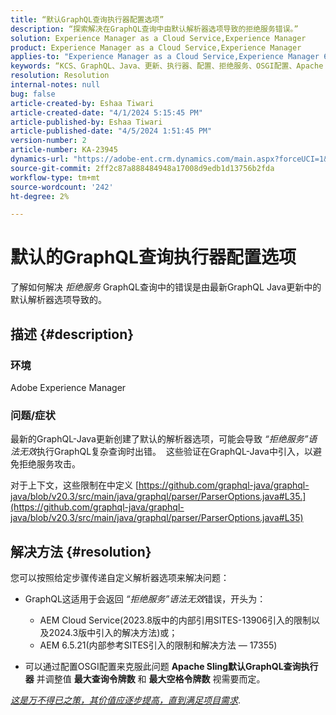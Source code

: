 ```yaml
---
title: “默认GraphQL查询执行器配置选项”
description: “探索解决在GraphQL查询中由默认解析器选项导致的拒绝服务错误。”
solution: Experience Manager as a Cloud Service,Experience Manager
product: Experience Manager as a Cloud Service,Experience Manager
applies-to: "Experience Manager as a Cloud Service,Experience Manager 6.5"
keywords: “KCS、GraphQL、Java、更新、执行器、配置、拒绝服务、OSGI配置、Apache Sling默认GraphQL查询、最大查询令牌数、最大空格令牌数”
resolution: Resolution
internal-notes: null
bug: false
article-created-by: Eshaa Tiwari
article-created-date: "4/1/2024 5:15:45 PM"
article-published-by: Eshaa Tiwari
article-published-date: "4/5/2024 1:51:45 PM"
version-number: 2
article-number: KA-23945
dynamics-url: "https://adobe-ent.crm.dynamics.com/main.aspx?forceUCI=1&pagetype=entityrecord&etn=knowledgearticle&id=7db89277-4bf0-ee11-904c-6045bd006b3d"
source-git-commit: 2ff2c87a888484948a17008d9edb1d13756b2fda
workflow-type: tm+mt
source-wordcount: '242'
ht-degree: 2%

---
```


# 默认的GraphQL查询执行器配置选项


了解如何解决 *拒绝服务* GraphQL查询中的错误是由最新GraphQL Java更新中的默认解析器选项导致的。

## 描述 {#description}


### 环境

Adobe Experience Manager

### 问题/症状

最新的GraphQL-Java更新创建了默认的解析器选项，可能会导致 *“拒绝服务”语法无效*&#x200B;执行GraphQL复杂查询时出错。  这些验证在GraphQL-Java中引入，以避免拒绝服务攻击。

对于上下文，这些限制在中定义 [https://github.com/graphql-java/graphql-java/blob/v20.3/src/main/java/graphql/parser/ParserOptions.java#L35.](https://github.com/graphql-java/graphql-java/blob/v20.3/src/main/java/graphql/parser/ParserOptions.java#L35)


## 解决方法 {#resolution}


您可以按照给定步骤传递自定义解析器选项来解决问题：

- GraphQL这适用于会返回 *“拒绝服务”语法无效*&#x200B;错误，开头为：



   - AEM Cloud Service(2023.8版中的内部引用SITES-13906引入的限制以及2024.3版中引入的解决方法)或；
   - AEM 6.5.21(内部参考SITES引入的限制和解决方法 — 17355)


- 可以通过配置OSGI配置来克服此问题 <b>Apache Sling默认GraphQL查询执行器</b> 并调整值 <b>最大查询令牌数</b> 和 <b>最大空格令牌数</b> 视需要而定。


*<u>这是万不得已之策，其价值应逐步提高，直到满足项目需求</u>*.

